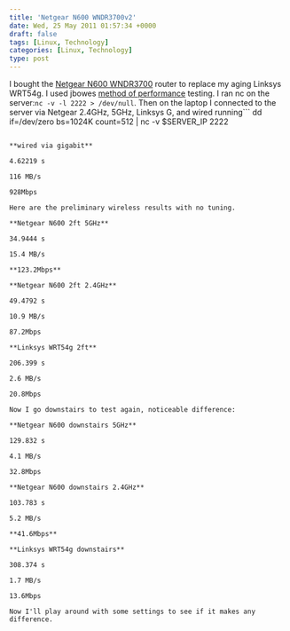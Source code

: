 ```yaml
---
title: 'Netgear N600 WNDR3700v2'
date: Wed, 25 May 2011 01:57:34 +0000
draft: false
tags: [Linux, Technology]
categories: [Linux, Technology]
type: post
---
```


I bought the [Netgear N600 WNDR3700](http://www.netgear.com/home/products/wirelessrouters/high-performance/WNDR3700.aspx) router to replace my aging Linksys WRT54g. I used jbowes [method of performance](http://jbowes.wordpress.com/2010/10/13/measuring-network-speeds-with-netcat-and-dd/) testing. I ran nc on the server:```
nc -v -l 2222 > /dev/null
```. Then on the laptop I connected to the server via Netgear 2.4GHz, 5GHz, Linksys G, and wired running```
dd if=/dev/zero bs=1024K count=512 | nc -v $SERVER\_IP 2222
```. For a baseline here is the gigabit wired connection.

**wired via gigabit**

4.62219 s

116 MB/s

928Mbps

Here are the preliminary wireless results with no tuning.

**Netgear N600 2ft 5GHz**

34.9444 s

15.4 MB/s

**123.2Mbps**

**Netgear N600 2ft 2.4GHz**

49.4792 s

10.9 MB/s

87.2Mbps

**Linksys WRT54g 2ft**

206.399 s

2.6 MB/s

20.8Mbps

Now I go downstairs to test again, noticeable difference:

**Netgear N600 downstairs 5GHz**

129.832 s

4.1 MB/s

32.8Mbps

**Netgear N600 downstairs 2.4GHz**

103.783 s

5.2 MB/s

**41.6Mbps**

**Linksys WRT54g downstairs**

308.374 s

1.7 MB/s

13.6Mbps

Now I'll play around with some settings to see if it makes any difference.